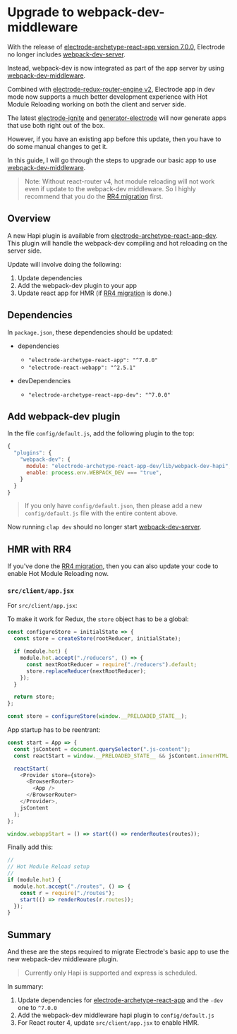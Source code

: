 # Upgrade to webpack-dev-middleware

With the release of [electrode-archetype-react-app version 7.0.0], Electrode no longer includes [webpack-dev-server].

Instead, webpack-dev is now integrated as part of the app server by using [webpack-dev-middleware].

Combined with [electrode-redux-router-engine v2], Electrode app in dev mode now supports a much better development experience with Hot Module Reloading working on both the client and server side.

The latest [electrode-ignite] and [generator-electrode] will now generate apps that use both right out of the box.

However, if you have an existing app before this update, then you have to do some manual changes to get it.

In this guide, I will go through the steps to upgrade our basic app to use [webpack-dev-middleware].

> Note: Without react-router v4, hot module reloading will not work even if update to the webpack-dev middleware. So I highly recommend that you do the [RR4 migration] first.

## Overview

A new Hapi plugin is available from [electrode-archetype-react-app-dev]. This plugin will handle the webpack-dev compiling and hot reloading on the server side.

Update will involve doing the following:

1.  Update dependencies
2.  Add the webpack-dev plugin to your app
3.  Update react app for HMR (if [RR4 migration] is done.)

## Dependencies

In `package.json`, these dependencies should be updated:

- dependencies

  - `"electrode-archetype-react-app": "^7.0.0"`
  - `"electrode-react-webapp": "^2.5.1"`

- devDependencies

  - `"electrode-archetype-react-app-dev": "^7.0.0"`

## Add webpack-dev plugin

In the file `config/default.js`, add the following plugin to the top:

```js
{
  "plugins": {
    "webpack-dev": {
      module: "electrode-archetype-react-app-dev/lib/webpack-dev-hapi",
      enable: process.env.WEBPACK_DEV === "true",
    }
  }
}
```

> If you only have `config/default.json`, then please add a new `config/default.js` file with the entire content above.

Now running `clap dev` should no longer start [webpack-dev-server].

## HMR with RR4

If you've done the [RR4 migration], then you can also update your code to enable Hot Module Reloading now.

### `src/client/app.jsx`

For `src/client/app.jsx`:

To make it work for Redux, the `store` object has to be a global:

```js
const configureStore = initialState => {
  const store = createStore(rootReducer, initialState);

  if (module.hot) {
    module.hot.accept("./reducers", () => {
      const nextRootReducer = require("./reducers").default;
      store.replaceReducer(nextRootReducer);
    });
  }

  return store;
};

const store = configureStore(window.__PRELOADED_STATE__);
```

App startup has to be reentrant:

```js
const start = App => {
  const jsContent = document.querySelector(".js-content");
  const reactStart = window.__PRELOADED_STATE__ && jsContent.innerHTML ? hydrate : render;

  reactStart(
    <Provider store={store}>
      <BrowserRouter>
        <App />
      </BrowserRouter>
    </Provider>,
    jsContent
  );
};

window.webappStart = () => start(() => renderRoutes(routes));
```

Finally add this:

```js
//
// Hot Module Reload setup
//
if (module.hot) {
  module.hot.accept("./routes", () => {
    const r = require("./routes");
    start(() => renderRoutes(r.routes));
  });
}
```

## Summary

And these are the steps required to migrate Electrode's basic app to use the new webpack-dev middleware plugin.

> Currently only Hapi is supported and express is scheduled.

In summary:

1.  Update dependencies for [electrode-archetype-react-app] and the `-dev` one to `^7.0.0`
2.  Add the webpack-dev middleware hapi plugin to `config/default.js`
3.  For React router 4, update `src/client/app.jsx` to enable HMR.

[electrode-archetype-react-app version 7.0.0]: https://www.npmjs.com/package/electrode-archetype-react-app/v/7.0.0
[electrode-redux-router-engine v2]: https://www.npmjs.com/package/electrode-redux-router-engine/v/2.1.1
[rr4 migration]: rr3-to-rr4.md
[webpack-dev-server]: https://github.com/webpack/webpack-dev-server
[webpack-dev-middleware]: https://github.com/webpack/webpack-dev-middleware
[electrode-ignite]: https://www.npmjs.com/package/electrode-ignite
[generator-electrode]: https://www.npmjs.com/package/generator-electrode
[electrode-archetype-react-app-dev]: https://www.npmjs.com/package/electrode-archetype-react-app-dev
[electrode-archetype-react-app]: https://www.npmjs.com/package/electrode-archetype-react-app
